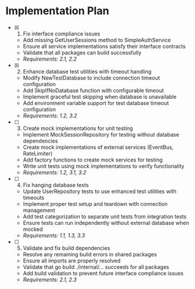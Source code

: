 # Implementation Plan

- [x] 1. Fix interface compliance issues
  - Add missing GetUserSessions method to SimpleAuthService
  - Ensure all service implementations satisfy their interface contracts
  - Validate that all packages can build successfully
  - _Requirements: 2.1, 2.2_

- [x] 2. Enhance database test utilities with timeout handling
  - Modify NewTestDatabase to include connection timeout configuration
  - Add SkipIfNoDatabase function with configurable timeout
  - Implement graceful test skipping when database is unavailable
  - Add environment variable support for test database timeout configuration
  - _Requirements: 1.2, 3.2_

- [ ] 3. Create mock implementations for unit testing
  - Implement MockSessionRepository for testing without database dependencies
  - Create mock implementations of external services (EventBus, RateLimiter)
  - Add factory functions to create mock services for testing
  - Write unit tests using mock implementations to verify functionality
  - _Requirements: 1.2, 3.1, 3.2_

- [ ] 4. Fix hanging database tests
  - Update UserRepository tests to use enhanced test utilities with timeouts
  - Implement proper test setup and teardown with connection management
  - Add test categorization to separate unit tests from integration tests
  - Ensure tests can run independently without external database when mocked
  - _Requirements: 1.1, 1.3, 3.3_

- [ ] 5. Validate and fix build dependencies
  - Resolve any remaining build errors in shared packages
  - Ensure all imports are properly resolved
  - Validate that go build ./internal/... succeeds for all packages
  - Add build validation to prevent future interface compliance issues
  - _Requirements: 2.1, 2.3_